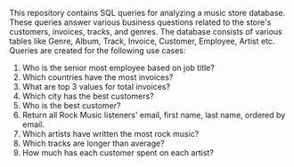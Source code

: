 This repository contains SQL queries for analyzing a music store database. These queries answer various business questions related to the store's customers, invoices, tracks, and genres. The database consists of various tables like Genre, Album, Track, Invoice, Customer, Employee, Artist etc. 
Queries are created for the following use cases:
1. Who is the senior most employee based on job title?
2. Which countries have the most invoices?
3. What are top 3 values for total invoices?
4. Which city has the best customers?
5. Who is the best customer?
6. Return all Rock Music listeners' email, first name, last name, ordered by email.
7. Which artists have written the most rock music?
8. Which tracks are longer than average?
9. How much has each customer spent on each artist?
